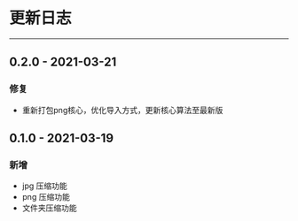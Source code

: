 # 更新日志

---

## 0.2.0 - 2021-03-21

### 修复

- 重新打包png核心，优化导入方式，更新核心算法至最新版

## 0.1.0 - 2021-03-19

### 新增

- jpg 压缩功能
- png 压缩功能
- 文件夹压缩功能
